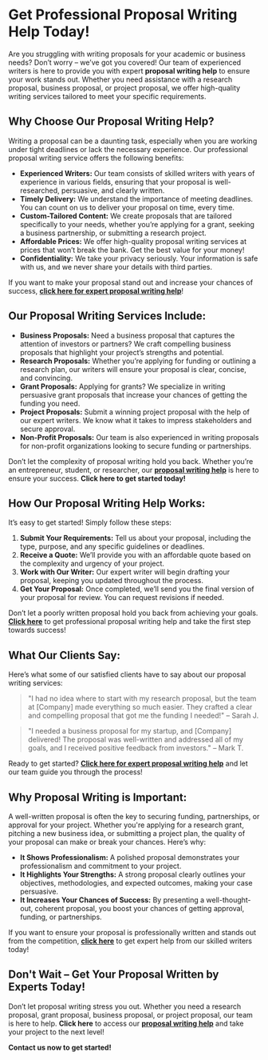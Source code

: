 # Get Professional Proposal Writing Help Today!

Are you struggling with writing proposals for your academic or business needs? Don’t worry – we’ve got you covered! Our team of experienced writers is here to provide you with expert **proposal writing help** to ensure your work stands out. Whether you need assistance with a research proposal, business proposal, or project proposal, we offer high-quality writing services tailored to meet your specific requirements.

## Why Choose Our Proposal Writing Help?

Writing a proposal can be a daunting task, especially when you are working under tight deadlines or lack the necessary experience. Our professional proposal writing service offers the following benefits:

- **Experienced Writers:** Our team consists of skilled writers with years of experience in various fields, ensuring that your proposal is well-researched, persuasive, and clearly written.
- **Timely Delivery:** We understand the importance of meeting deadlines. You can count on us to deliver your proposal on time, every time.
- **Custom-Tailored Content:** We create proposals that are tailored specifically to your needs, whether you’re applying for a grant, seeking a business partnership, or submitting a research project.
- **Affordable Prices:** We offer high-quality proposal writing services at prices that won’t break the bank. Get the best value for your money!
- **Confidentiality:** We take your privacy seriously. Your information is safe with us, and we never share your details with third parties.

If you want to make your proposal stand out and increase your chances of success, [**click here for expert proposal writing help**](https://tinyurl.com/topessay?keyword=proposal+writing+help)!

## Our Proposal Writing Services Include:

- **Business Proposals:** Need a business proposal that captures the attention of investors or partners? We craft compelling business proposals that highlight your project’s strengths and potential.
- **Research Proposals:** Whether you’re applying for funding or outlining a research plan, our writers will ensure your proposal is clear, concise, and convincing.
- **Grant Proposals:** Applying for grants? We specialize in writing persuasive grant proposals that increase your chances of getting the funding you need.
- **Project Proposals:** Submit a winning project proposal with the help of our expert writers. We know what it takes to impress stakeholders and secure approval.
- **Non-Profit Proposals:** Our team is also experienced in writing proposals for non-profit organizations looking to secure funding or partnerships.

Don’t let the complexity of proposal writing hold you back. Whether you’re an entrepreneur, student, or researcher, our [**proposal writing help**](https://tinyurl.com/topessay?keyword=proposal+writing+help) is here to ensure your success. **Click here to get started today!**

## How Our Proposal Writing Help Works:

It’s easy to get started! Simply follow these steps:

1. **Submit Your Requirements:** Tell us about your proposal, including the type, purpose, and any specific guidelines or deadlines.
2. **Receive a Quote:** We’ll provide you with an affordable quote based on the complexity and urgency of your project.
3. **Work with Our Writer:** Our expert writer will begin drafting your proposal, keeping you updated throughout the process.
4. **Get Your Proposal:** Once completed, we’ll send you the final version of your proposal for review. You can request revisions if needed.

Don’t let a poorly written proposal hold you back from achieving your goals. [**Click here**](https://tinyurl.com/topessay?keyword=proposal+writing+help) to get professional proposal writing help and take the first step towards success!

## What Our Clients Say:

Here’s what some of our satisfied clients have to say about our proposal writing services:

> "I had no idea where to start with my research proposal, but the team at [Company] made everything so much easier. They crafted a clear and compelling proposal that got me the funding I needed!" – Sarah J.

> "I needed a business proposal for my startup, and [Company] delivered! The proposal was well-written and addressed all of my goals, and I received positive feedback from investors." – Mark T.

Ready to get started? [**Click here for expert proposal writing help**](https://tinyurl.com/topessay?keyword=proposal+writing+help) and let our team guide you through the process!

## Why Proposal Writing is Important:

A well-written proposal is often the key to securing funding, partnerships, or approval for your project. Whether you're applying for a research grant, pitching a new business idea, or submitting a project plan, the quality of your proposal can make or break your chances. Here’s why:

- **It Shows Professionalism:** A polished proposal demonstrates your professionalism and commitment to your project.
- **It Highlights Your Strengths:** A strong proposal clearly outlines your objectives, methodologies, and expected outcomes, making your case persuasive.
- **It Increases Your Chances of Success:** By presenting a well-thought-out, coherent proposal, you boost your chances of getting approval, funding, or partnerships.

If you want to ensure your proposal is professionally written and stands out from the competition, [**click here**](https://tinyurl.com/topessay?keyword=proposal+writing+help) to get expert help from our skilled writers today!

## Don't Wait – Get Your Proposal Written by Experts Today!

Don’t let proposal writing stress you out. Whether you need a research proposal, grant proposal, business proposal, or project proposal, our team is here to help. **Click here** to access our [**proposal writing help**](https://tinyurl.com/topessay?keyword=proposal+writing+help) and take your project to the next level!

**Contact us now to get started!**
